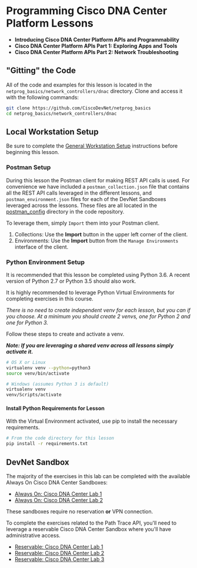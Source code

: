 # Programming Cisco DNA Center Platform Lessons

* **Introducing Cisco DNA Center Platform APIs and Programmability**
* **Cisco DNA Center Platform APIs Part 1: Exploring Apps and Tools**
* **Cisco DNA Center Platform APIs Part 2: Network Troubleshooting**

## "Gitting" the Code
All of the code and examples for this lesson is located in the `netprog_basics/network_controllers/dnac` directory.  Clone and access it with the following commands:

```bash
git clone https://github.com/CiscoDevNet/netprog_basics
cd netprog_basics/network_controllers/dnac
```

## Local Workstation Setup
Be sure to complete the [General Workstation Setup](https://github.com/CiscoDevNet/netprog_basics/blob/master/readme_resources/workstation_setup.md) instructions before beginning this lesson.  

### Postman Setup
During this lesson the Postman client for making REST API calls is used.  For convenience we have included a `postman_collection.json` file that contains all the REST API calls leveraged in the different lessons, and `postman_environment.json` files for each of the DevNet Sandboxes leveraged across the lessons.  These files are all located in the [postman_config](https://github.com/CiscoDevNet/netprog_basics/postman_config) directory in the code repository.  

To leverage them, simply `Import` them into your Postman client.  

1. Collections: Use the **Import** button in the upper left corner of the client.
2. Environments: Use the **Import** button from the `Manage Environments` interface of the client.  

### Python Environment Setup
It is recommended that this lesson be completed using Python 3.6.  A recent version of Python 2.7 or Python 3.5 should also work.  

It is highly recommended to leverage Python Virtual Environments for completing exercises in this course.  

*There is no need to create independent venv for each lesson, but you can if you choose.  At a minimum you should create 2 venvs, one for Python 2 and one for Python 3.*  

Follow these steps to create and activate a venv.  

***Note: If you are leveraging a shared venv across all lessons simply activate it.***

```bash
# OS X or Linux
virtualenv venv --python=python3
source venv/bin/activate
```

```bash
# Windows (assumes Python 3 is default)
virtualenv venv
venv/Scripts/activate
```

#### Install Python Requirements for Lesson
With the Virtual Environment activated, use pip to install the necessary requirements.  

```bash
# From the code directory for this lesson
pip install -r requirements.txt
```

## DevNet Sandbox
The majority of the exercises in this lab can be completed with the available Always On Cisco DNA Center Sandboxes:

* [Always On: Cisco DNA Center Lab 1](https://devnetsandbox.cisco.com/RM/Diagram/Index/c3c949dc-30af-498b-9d77-4f1c07d835f9?diagramType=Topology)
* [Always On: Cisco DNA Center Lab 2](https://devnetsandbox.cisco.com/RM/Diagram/Index/471eb739-323e-4805-b2a6-d0ec813dc8fc?diagramType=Topology)

These sandboxes require no reservation **or** VPN connection.  

To complete the exercises related to the Path Trace API, you'll need to leverage a reservable Cisco DNA Center Sandbox where you'll have administrative access.  

* [Reservable: Cisco DNA Center Lab 1](https://devnetsandbox.cisco.com/RM/Diagram/Index/b8d7aa34-aa8f-4bf2-9c42-302aaa2daafb?diagramType=Topology)
* [Reservable: Cisco DNA Center Lab 2](https://devnetsandbox.cisco.com/RM/Diagram/Index/2db69bce-66ca-44cb-9b51-05c2d5b4868d?diagramType=Topology)
* [Reservable: Cisco DNA Center Lab 3](https://devnetsandbox.cisco.com/RM/Diagram/Index/8076fc05-a818-4bb4-aae1-477680bc2211?diagramType=Topology)
